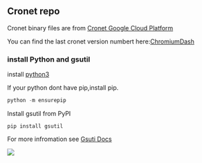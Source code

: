 ## Cronet repo

Cronet binary files are from [Cronet Google Cloud Platform](https://console.cloud.google.com/storage/browser/chromium-cronet/android)

You can find the last cronet version numbert here:[ChromiumDash](https://chromiumdash.appspot.com/releases?platform=Android)

### install Python and gsutil
install [python3](https://www.python.org/downloads/)

If your python dont have pip,install pip.
```python
python -m ensurepip
```
Install gsutil from PyPI
```
pip install gsutil
```

For more infromation see [Gsuti Docs](https://cloud.google.com/storage/docs/gsutil_install)


[![](https://data.jsdelivr.com/v1/package/gh/ag2s20150909/cronet-repo/badge)](https://www.jsdelivr.com/package/gh/ag2s20150909/cronet-repo)
